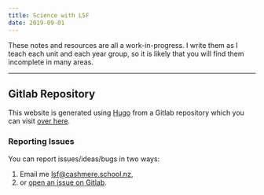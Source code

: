 ```yaml
---
title: Science with LSF
date: 2019-09-01
---
```


These notes and resources are all a work-in-progress. I write them as I teach each unit and each year group, so it is likely that you will find them incomplete in many areas.

---

## Gitlab Repository

This website is generated using [Hugo](https://gohugo.io/) from a Gitlab repository which you can visit [over here](https://gitlab.com/Finnito/science).

### Reporting Issues

You can report issues/ideas/bugs in two ways:

1. Email me [lsf@cashmere.school.nz](mailto:lsf@cashmere.school.nz),
2. or [open an issue on Gitlab](https://gitlab.com/Finnito/science/issues).